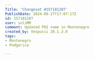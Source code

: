 ```yaml
---
Title: 'Changeset #157181207'
PublishDate: 2024-09-27T17:07:17Z
id: 157181207
user: soliMM
comment: Updated POI name in Montenegro
created_by: Vespucci 20.1.3.0
tags:
- Montenegro
- Podgorica

---
```

